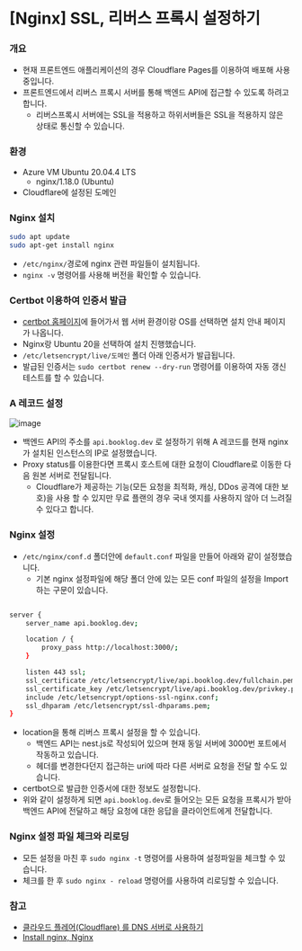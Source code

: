 # [Nginx] SSL, 리버스 프록시 설정하기

### 개요

- 현재 프론트엔드 애플리케이션의 경우 Cloudflare Pages를 이용하여 배포해 사용중입니다.
- 프론트엔드에서 리버스 프록시 서버를 통해 백엔드 API에 접근할 수 있도록 하려고 합니다.
    - 리버스프록시 서버에는 SSL을 적용하고 하위서버들은 SSL을 적용하지 않은 상태로 통신할 수 있습니다.

### 환경

- Azure VM Ubuntu 20.04.4 LTS
    - nginx/1.18.0 (Ubuntu)
- Cloudflare에 설정된 도메인

### Nginx 설치

```bash
sudo apt update
sudo apt-get install nginx
```

- `/etc/nginx/`경로에 nginx 관련 파일들이 설치됩니다.
- `nginx -v` 명령어를 사용해 버전을 확인할 수 있습니다.

### Certbot 이용하여 인증서 발급

- [certbot 홈페이지](https://certbot.eff.org/)에 들어가서 웹 서버 환경이랑 OS를 선택하면 설치 안내 페이지가 나옵니다.
- Nginx랑 Ubuntu 20을 선택하여 설치 진행했습니다.
- `/etc/letsencrypt/live/도메인` 폴더 아래 인증서가 발급됩니다.
- 발급된 인증서는 `sudo certbot renew --dry-run` 명령어를 이용하여 자동 갱신 테스트를 할 수 있습니다.

### A 레코드 설정

![image](https://user-images.githubusercontent.com/58586537/183416686-2cc5d9e0-6d39-41a0-94fb-9509781c23f2.png)

- 백엔드 API의 주소를 `api.booklog.dev` 로 설정하기 위해 A 레코드를 현재 nginx가 설치된 인스턴스의 IP로 설정했습니다.
- Proxy status를 이용한다면 프록시 호스트에 대한 요청이 Cloudflare로 이동한 다음 원본 서버로 전달됩니다.
    - Cloudflare가 제공하는 기능(모든 요청을 최적화, 캐싱, DDos 공격에 대한 보호)을 사용 할 수 있지만 무료 플랜의 경우 국내 엣지를 사용하지 않아 더 느려질 수 있다고 합니다.

### Nginx 설정

- `/etc/nginx/conf.d` 폴더안에 `default.conf` 파일을 만들어 아래와 같이 설정했습니다.
    - 기본 nginx 설정파일에 해당 폴더 안에 있는 모든 conf 파일의 설정을 Import하는 구문이 있습니다.

```bash

server {
    server_name api.booklog.dev;

    location / {
        proxy_pass http://localhost:3000/;
    }

    listen 443 ssl;
    ssl_certificate /etc/letsencrypt/live/api.booklog.dev/fullchain.pem;
    ssl_certificate_key /etc/letsencrypt/live/api.booklog.dev/privkey.pem;
    include /etc/letsencrypt/options-ssl-nginx.conf;
    ssl_dhparam /etc/letsencrypt/ssl-dhparams.pem;
}
```

- location을 통해 리버스 프록시 설정을 할 수 있습니다.
    - 백엔드 API는 nest.js로 작성되어 있으며 현재 동일 서버에 3000번 포트에서 작동하고 있습니다.
    - 헤더를 변경한다던지 접근하는 uri에 따라 다른 서버로 요청을 전달 할 수도 있습니다.
- certbot으로 발급한 인증서에 대한 정보도 설정합니다.
- 위와 같이 설정하게 되면 `api.booklog.dev`로 들어오는 모든 요청을 프록시가 받아 백엔드 API에 전달하고 해당 요청에 대한 응답을 클라이언트에게 전달합니다.

### Nginx 설정 파일 체크와 리로딩

- 모든 설정을 마친 후 `sudo nginx -t` 명령어를 사용하여 설정파일을 체크할 수 있습니다.
- 체크를 한 후 `sudo nginx - reload` 명령어를 사용하여 리로딩할 수 있습니다.

### 참고

- [클라우드 플레어(Cloudflare) 를 DNS 서버로 사용하기](https://www.lesstif.com/system-admin/cloudflare-dns-128122955.html)
- [Install nginx, Nginx](https://www.nginx.com/resources/wiki/start/topics/tutorials/install/)